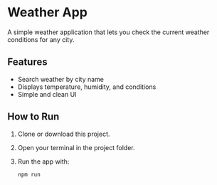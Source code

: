 # Weather App

A simple weather application that lets you check the current weather conditions for any city.  

## Features
- Search weather by city name  
- Displays temperature, humidity, and conditions  
- Simple and clean UI  

## How to Run
1. Clone or download this project.  
2. Open your terminal in the project folder.  
3. Run the app with:  

   ```bash
   npm run
